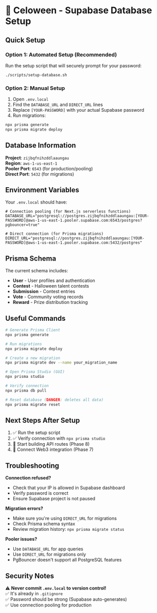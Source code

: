 # 🎃 Celoween - Supabase Database Setup

## Quick Setup

### Option 1: Automated Setup (Recommended)
Run the setup script that will securely prompt for your password:

```bash
./scripts/setup-database.sh
```

### Option 2: Manual Setup
1. Open `.env.local`
2. Find the `DATABASE_URL` and `DIRECT_URL` lines
3. Replace `[YOUR-PASSWORD]` with your actual Supabase password
4. Run migrations:
```bash
npx prisma generate
npx prisma migrate deploy
```

## Database Information

**Project**: `zijbqfnihzddlaaungau`  
**Region**: `aws-1-us-east-1`  
**Pooler Port**: `6543` (for production/pooling)  
**Direct Port**: `5432` (for migrations)

## Environment Variables

Your `.env.local` should have:

```env
# Connection pooling (for Next.js serverless functions)
DATABASE_URL="postgresql://postgres.zijbqfnihzddlaaungau:[YOUR-PASSWORD]@aws-1-us-east-1.pooler.supabase.com:6543/postgres?pgbouncer=true"

# Direct connection (for Prisma migrations)
DIRECT_URL="postgresql://postgres.zijbqfnihzddlaaungau:[YOUR-PASSWORD]@aws-1-us-east-1.pooler.supabase.com:5432/postgres"
```

## Prisma Schema

The current schema includes:

- **User** - User profiles and authentication
- **Contest** - Halloween talent contests
- **Submission** - Contest entries
- **Vote** - Community voting records
- **Reward** - Prize distribution tracking

## Useful Commands

```bash
# Generate Prisma Client
npx prisma generate

# Run migrations
npx prisma migrate deploy

# Create a new migration
npx prisma migrate dev --name your_migration_name

# Open Prisma Studio (GUI)
npx prisma studio

# Verify connection
npx prisma db pull

# Reset database (DANGER: deletes all data)
npx prisma migrate reset
```

## Next Steps After Setup

1. ✅ Run the setup script
2. ✅ Verify connection with `npx prisma studio`
3. 🔄 Start building API routes (Phase 8)
4. 🔄 Connect Web3 integration (Phase 7)

## Troubleshooting

**Connection refused?**
- Check that your IP is allowed in Supabase dashboard
- Verify password is correct
- Ensure Supabase project is not paused

**Migration errors?**
- Make sure you're using `DIRECT_URL` for migrations
- Check Prisma schema syntax
- Review migration history: `npx prisma migrate status`

**Pooler issues?**
- Use `DATABASE_URL` for app queries
- Use `DIRECT_URL` for migrations only
- PgBouncer doesn't support all PostgreSQL features

## Security Notes

⚠️ **Never commit `.env.local` to version control!**  
✅ It's already in `.gitignore`  
✅ Password should be strong (Supabase auto-generates)  
✅ Use connection pooling for production
